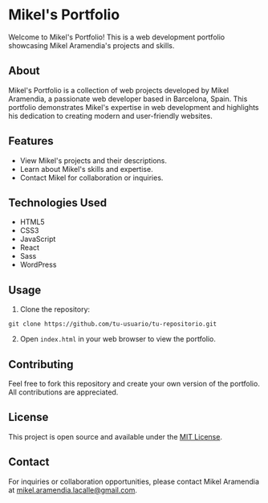 # Mikel's Portfolio

Welcome to Mikel's Portfolio! This is a web development portfolio showcasing Mikel Aramendia's projects and skills.

## About

Mikel's Portfolio is a collection of web projects developed by Mikel Aramendia, a passionate web developer based in Barcelona, Spain. This portfolio demonstrates Mikel's expertise in web development and highlights his dedication to creating modern and user-friendly websites.

## Features

- View Mikel's projects and their descriptions.
- Learn about Mikel's skills and expertise.
- Contact Mikel for collaboration or inquiries.

## Technologies Used

- HTML5
- CSS3
- JavaScript
- React
- Sass
- WordPress

## Usage

1. Clone the repository:

`git clone https://github.com/tu-usuario/tu-repositorio.git`


2. Open `index.html` in your web browser to view the portfolio.

## Contributing

Feel free to fork this repository and create your own version of the portfolio. All contributions are appreciated.

## License

This project is open source and available under the [MIT License](LICENSE).

## Contact

For inquiries or collaboration opportunities, please contact Mikel Aramendia at [mikel.aramendia.lacalle@gmail.com](mailto:mikel.aramendia.lacalle@gmail.com).

